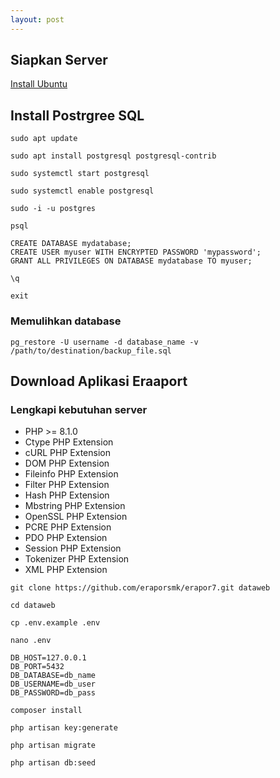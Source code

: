 ```yaml
---
layout: post
---
```


## Siapkan Server

[Install Ubuntu](https://serversmkn4.github.io/2024/07/07/install-server-ubuntu-keamanan-dasar.html)

## Install Postrgree SQL
`sudo apt update`

`sudo apt install postgresql postgresql-contrib`

`sudo systemctl start postgresql`

`sudo systemctl enable postgresql`

`sudo -i -u postgres`

`psql`

```
CREATE DATABASE mydatabase;
CREATE USER myuser WITH ENCRYPTED PASSWORD 'mypassword';
GRANT ALL PRIVILEGES ON DATABASE mydatabase TO myuser;
```

`\q`

`exit`

### Memulihkan database

`pg_restore -U username -d database_name -v /path/to/destination/backup_file.sql`


## Download Aplikasi Eraaport 

### Lengkapi kebutuhan server
- PHP >= 8.1.0
- Ctype PHP Extension
- cURL PHP Extension
- DOM PHP Extension
- Fileinfo PHP Extension
- Filter PHP Extension
- Hash PHP Extension
- Mbstring PHP Extension
- OpenSSL PHP Extension
- PCRE PHP Extension
- PDO PHP Extension
- Session PHP Extension
- Tokenizer PHP Extension
- XML PHP Extension

`git clone https://github.com/eraporsmk/erapor7.git dataweb`

`cd dataweb`

`cp .env.example .env`

`nano .env`

```
DB_HOST=127.0.0.1
DB_PORT=5432
DB_DATABASE=db_name
DB_USERNAME=db_user
DB_PASSWORD=db_pass
```

`composer install`

`php artisan key:generate`

`php artisan migrate`

`php artisan db:seed`




